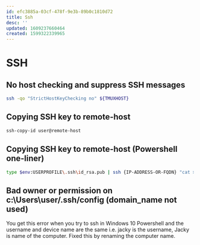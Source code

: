 ```yaml
---
id: efc3885a-03cf-478f-9e3b-89b0c1810d72
title: Ssh
desc: ''
updated: 1609237660464
created: 1599322339965
---
```


# SSH

## No host checking and suppress SSH messages
```sh
ssh -qo "StrictHostKeyChecking no" ${TMUXHOST}
```

## Copying SSH key to remote-host
```sh
ssh-copy-id user@remote-host
```

## Copying SSH key to remote-host (Powershell one-liner)
```sh
type $env:USERPROFILE\.ssh\id_rsa.pub | ssh {IP-ADDRESS-OR-FQDN} "cat >> .ssh/authorized_keys"
```
## Bad owner or permission on c:\\Users\\user/.ssh/config (domain_name not used)
You get this error when you try to ssh in Windows 10 Powershell and the username and device name are the same i.e. jacky is the username, Jacky is name of the computer.
Fixed this by renaming the computer name.